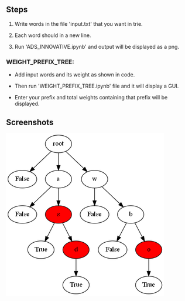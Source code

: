## Steps

1. Write words in the file 'input.txt' that you want in trie.

2. Each word should in a new line.

3. Run 'ADS_INNOVATIVE.ipynb' and output will be displayed as a png.

### WEIGHT_PREFIX_TREE:

- Add input words and its weight as shown in code.

- Then run 'WEIGHT_PREFIX_TREE.ipynb' file and it will display a GUI.

- Enter your prefix and total weights containing that prefix will be displayed.

## Screenshots

![IMG1](output.png)

